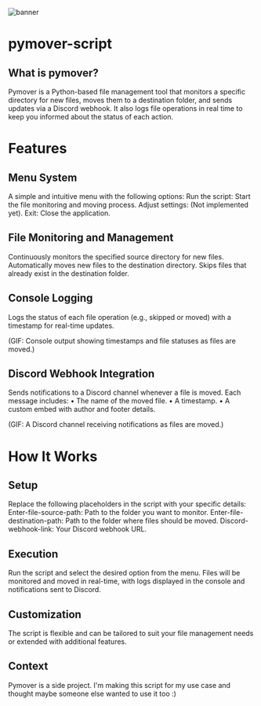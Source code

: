 ![banner](https://i.imgur.com/5boDwK0.png)
# pymover-script

## What is pymover?
Pymover is a Python-based file management tool that monitors a specific directory for new files, moves them to a destination folder, and sends updates via a Discord webhook. It also logs file operations in real time to keep you informed about the status of each action.

# Features

## Menu System
A simple and intuitive menu with the following options:
Run the script: Start the file monitoring and moving process.
Adjust settings: (Not implemented yet).
Exit: Close the application.

## File Monitoring and Management
Continuously monitors the specified source directory for new files.
Automatically moves new files to the destination directory.
Skips files that already exist in the destination folder.

## Console Logging

Logs the status of each file operation (e.g., skipped or moved) with a timestamp for real-time updates.

(GIF: Console output showing timestamps and file statuses as files are moved.)

## Discord Webhook Integration

Sends notifications to a Discord channel whenever a file is moved. Each message includes:
	•	The name of the moved file.
	•	A timestamp.
	•	A custom embed with author and footer details.

(GIF: A Discord channel receiving notifications as files are moved.)

# How It Works

## Setup

Replace the following placeholders in the script with your specific details:
Enter-file-source-path: Path to the folder you want to monitor.
Enter-file-destination-path: Path to the folder where files should be moved.
Discord-webhook-link: Your Discord webhook URL.

## Execution

Run the script and select the desired option from the menu. Files will be monitored and moved in real-time, with logs displayed in the console and notifications sent to Discord.

## Customization

The script is flexible and can be tailored to suit your file management needs or extended with additional features.

## Context
Pymover is a side project. I'm making this script for my use case and thought maybe someone else wanted to use it too :)
